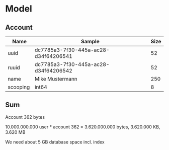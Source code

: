 # Model

## Account
| Name | Sample| Size |   
| --- | --- |  --- |
| uuid |dc7785a3-7f30-445a-ac28-d34f64206541 | 52 | 
| ruuid |dc7785a3-7f30-445a-ac28-d34f64206542 | 52 |
| name | Mike Mustermann | 250 | 
| scooping| int64 | 8 |

## Sum
Account 362 bytes

10.000.000.000 user * account 362 = 3.620.000.000 bytes, 3.620.000 KB, 3.620 MB

We need about 5 GB database space incl. index